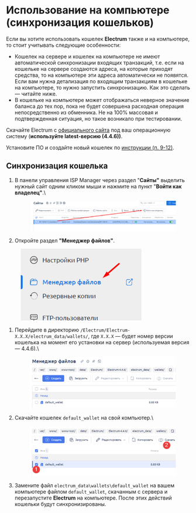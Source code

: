 # Использование на компьютере (синхронизация кошельков)

Если вы хотите использовать кошелек **Electrum** также и на компьютере, то стоит учитывать следующие особенности:

* Кошелек на сервере и кошелек на компьютере не имеют автоматической синхронизации входящих транзакций, т.е. если на кошельке на сервере создаются адреса, на которые приходят средства, то на компьютере эти адреса автоматически не появятся. Если вам нужна детализация по входящим транзакциям в кошельке на компьютере, то нужно запустить синхронизацию. Как это сделать — читайте ниже.
* В кошельке на компьютере может отображаться неверное значение баланса до тех пор, пока не будет совершена расходная операция непосредственно из обменника. Не на 100% массовая и подтвержденная ситуация, но такое возникало при тестировании.

Скачайте Electrum с [официального сайта](https://download.electrum.org/4.4.6/) под ваш операционную систему (**используйте latest-версию (4.4.6))**.

Установите ПО и создайте новый кошелек по [инструкции (п. 9-12)](https://premium.gitbook.io/rukovodstvo-polzovatelya/osnovnye-nastroiki/modul-electrum/ustanovka-i-nastroika-electrum#ustanovka-electrum-na-kompyuter-i-sozdanie-koshelka).

## Синхронизация кошелька

1.  В панели управления ISP Manager через раздел "**Сайты"** выделить нужный сайт одним кликом мыши и нажмите на пункт "**Войти как владелец"**.\


    <figure><img src="../../.gitbook/assets/изображение (94).png" alt=""><figcaption></figcaption></figure>
2. Откройте раздел **"Менеджер файлов"**.

<figure><img src="../../.gitbook/assets/изображение (67).png" alt="" width="330"><figcaption></figcaption></figure>

1.  Перейдите в директорию `/Electrum/Electrum-X.X.X/electrum_data/wallets/`, где `X.X.X` — будет номер версии кошелька на момент его установки на сервер (используемая версия — 4.4.6).\


    <figure><img src="../../.gitbook/assets/image (1475).png" alt=""><figcaption></figcaption></figure>
2.  Скачайте кошелек `default_wallet` на свой компьютер.\


    <figure><img src="../../.gitbook/assets/image (1476).png" alt=""><figcaption></figcaption></figure>
3. Замените файл `electrum_data\wallets\default_wallet` на вашем компьютере файлом `default_wallet`, скачанным с сервера и перезапустите **Electrum** на компьютере. После этих действий кошельки будут синхронизированы.
